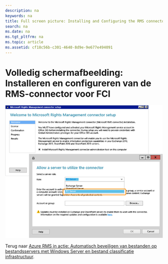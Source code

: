 ```yaml
---
description: na
keywords: na
title: Full screen picture: Installing and Configuring the RMS connector for FCI
search: na
ms.date: na
ms.tgt_pltfrm: na
ms.topic: article
ms.assetid: cf18c56b-c301-4640-8d9e-9e677e494091
---
```

# Volledig schermafbeelding: Installeren en configureren van de RMS-connector voor FCI
![](../Image/AzRMS_FCI_Connector.png)

Terug naar [Azure RMS in actie: Automatisch beveiligen van bestanden op bestandsservers met Windows Server en bestand classificatie infrastructuur](http://technet.microsoft.com/library/jj585026.aspx).

